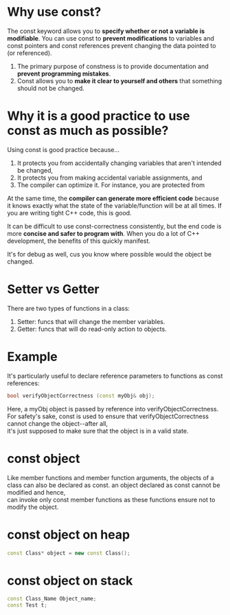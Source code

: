 # Why use const?
The const keyword allows you to **specify whether or not a variable is modifiable**. You can use const to **prevent modifications** to variables and const pointers and const references prevent changing the data pointed to (or referenced).  
 
1. The primary purpose of constness is to provide documentation and **prevent programming mistakes**.    
2. Const allows you to **make it clear to yourself and others** that something should not be changed.   

# Why it is a good practice to use const as much as possible?
Using const is good practice because...

1. It protects you from accidentally changing variables that aren't intended be changed,  
2. It protects you from making accidental variable assignments, and  
3. The compiler can optimize it. For instance, you are protected from  

At the same time, the **compiler can generate more efficient code** because it knows exactly what the state of the variable/function will be at all times. If you are writing tight C++ code, this is good.

It can be difficult to use const-correctness consistently, but the end code is more **concise and safer to program with**. When you do a lot of C++ development, the benefits of this quickly manifest.

It's for debug as well, cus you know where possible would the object be changed.

# Setter vs Getter
There are two types of functions in a class:  
1. Setter: funcs that will change the member variables.  
2. Getter: funcs that will do read-only action to objects.  

# Example
It's particularly useful to declare reference parameters to functions as const references:
```cpp
bool verifyObjectCorrectness (const myObj& obj);
```
Here, a myObj object is passed by reference into verifyObjectCorrectness. For safety's sake, const is used to ensure that verifyObjectCorrectness cannot change the object--after all,   
it's just supposed to make sure that the object is in a valid state.

# const object
Like member functions and member function arguments, the objects of a class can also be declared as const. an object declared as const cannot be modified and hence,   
can invoke only const member functions as these functions ensure not to modify the object.

# const object on heap
```cpp
const Class* object = new const Class();
```

# const object on stack
```cpp
const Class_Name Object_name;
const Test t; 
```
